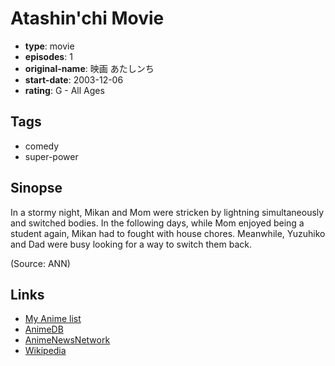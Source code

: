 # Atashin'chi Movie

-   **type**: movie
-   **episodes**: 1
-   **original-name**: 映画 あたしンち
-   **start-date**: 2003-12-06
-   **rating**: G - All Ages

## Tags

-   comedy
-   super-power

## Sinopse

In a stormy night, Mikan and Mom were stricken by lightning simultaneously and switched bodies. In the following days, while Mom enjoyed being a student again, Mikan had to fought with house chores. Meanwhile, Yuzuhiko and Dad were busy looking for a way to switch them back.

(Source: ANN)

## Links

-   [My Anime list](https://myanimelist.net/anime/9795/Atashinchi_Movie)
-   [AnimeDB](http://anidb.info/perl-bin/animedb.pl?show=anime&aid=3608)
-   [AnimeNewsNetwork](http://www.animenewsnetwork.com/encyclopedia/anime.php?id=4950)
-   [Wikipedia](http://en.wikipedia.org/wiki/Atashin'chi)
